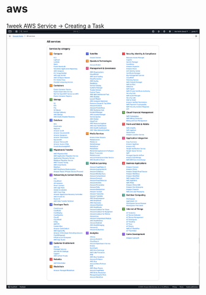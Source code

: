 # aws
  
1week AWS Service -> Creating a Task
![git_readme_aws_image](https://github.com/gmstcl/aws/blob/main/2025-01-23%2023%2020%2017.png)
